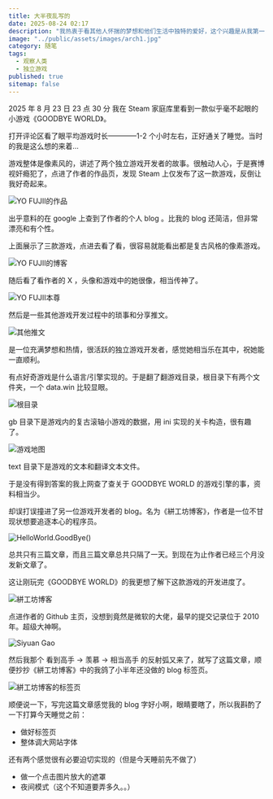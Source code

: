 ```yaml
---
title: 大半夜乱写的
date: 2025-08-24 02:17
description: "我热衷于看其他人怀揣的梦想和他们生活中独特的爱好，这个兴趣是从我第一次看到卜卜口大佬博客的时候开始的"
image: "../public/assets/images/arch1.jpg"
category: 随笔
tags:
  - 观察人类
  - 独立游戏
published: true
sitemap: false
---
```


2025 年 8 月 23 日 23 点 30 分 我在 Steam 家庭库里看到一款似乎毫不起眼的小游戏《GOODBYE WORLD》。

打开评论区看了眼平均游戏时长————1-2 个小时左右，正好通关了睡觉。当时的我是这么想的来着...

游戏整体是像素风的，讲述了两个独立游戏开发者的故事。很触动人心，于是赛博视奸瘾犯了，点进了作者的作品页，发现 Steam 上仅发布了这一款游戏，反倒让我好奇起来。

![YO FUJII的作品](/public/assets/images/YOFUJII1.png)

出乎意料的在 google 上查到了作者的个人 blog 。比我的 blog 还简洁，但非常漂亮和有个性。

上面展示了三款游戏，点进去看了看，很容易就能看出都是复古风格的像素游戏。

![YO FUJII的博客](/public/assets/images/YOFUJII2.png)

随后看了看作者的 X ，头像和游戏中的她很像，相当传神了。

![YO FUJII本尊](/public/assets/images/YOFUJII3.png)

然后是一些其他游戏开发过程中的琐事和分享推文。

![其他推文](/public/assets/images/YOFUJII4.png)

是一位充满梦想和热情，很活跃的独立游戏开发者，感觉她相当乐在其中，祝她能一直顺利。

有点好奇游戏是什么语言/引擎实现的。于是翻了翻游戏目录，根目录下有两个文件夹，一个 data.win 比较显眼。

![根目录](/public/assets/images/YOFUJII5.png)

gb 目录下是游戏内的复古滚轴小游戏的数据，用 ini 实现的关卡构造，很有趣了。

![游戏地图](/public/assets/images/YOFUJII6.png)

text 目录下是游戏的文本和翻译文本文件。

于是没有得到答案的我上网查了查关于 GOODBYE WORLD 的游戏引擎的事，资料相当少。

却误打误撞进了另一位游戏开发者的 blog。名为《絣工坊博客》，作者是一位不甘现状想要追逐本心的程序员。

![HelloWorld.GoodBye() ](/public/assets/images/YOFUJII7.png)

总共只有三篇文章，而且三篇文章总共只隔了一天。到现在为止作者已经三个月没发新文章了。

这让刚玩完《GOODBYE WORLD》的我更想了解下这款游戏的开发进度了。

![絣工坊博客](/public/assets/images/YOFUJII8.png)

点进作者的 Github 主页，没想到竟然是微软的大佬，最早的提交记录位于 2010 年。超级大神啊。

![Siyuan Gao](/public/assets/images/YOFUJII9.png)

然后我那个 看到高手 -> 羡慕 -> 相当高手 的反射弧又来了，就写了这篇文章，顺便抄抄《絣工坊博客》中的我鸽了小半年还没做的 blog 标签页。

![絣工坊博客的标签页](/public/assets/images/YOFUJII9.png)

顺便说一下，写完这篇文章感觉我的 blog 字好小啊，眼睛要瞎了，所以我斟酌了一下打算今天睡觉之前：

- 做好标签页
- 整体调大网站字体

还有两个感觉很有必要迫切实现的（但是今天睡前先不做了）

- 做一个点击图片放大的遮罩
- 夜间模式（这个不知道要弄多久。。）
